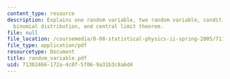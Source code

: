 ```yaml
---
content_type: resource
description: Explains one random variable, two random variable, conditional randomness,
  binomial distribution, and central limit theorem.
file: null
file_location: /coursemedia/8-08-statistical-physics-ii-spring-2005/71302466172a4c0f5f069a31b3c8a6d4_random_variable.pdf
file_type: application/pdf
resourcetype: Document
title: random_variable.pdf
uid: 71302466-172a-4c0f-5f06-9a31b3c8a6d4
---
```

